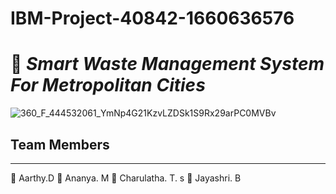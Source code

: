 # IBM-Project-40842-1660636576
# :articulated_lorry: *Smart Waste Management System For Metropolitan Cities*

![360_F_444532061_YmNp4G21KzvLZDSk1S9Rx29arPC0MVBv](https://user-images.githubusercontent.com/88130181/190528444-dcf1990f-477f-482f-a5eb-efbb716a7c87.jpg)

## Team Members
--------------------------------------------------------------------------------------------------------------------------
:girl: Aarthy.D
:girl: Ananya. M
:girl: Charulatha. T. s
:girl: Jayashri. B




